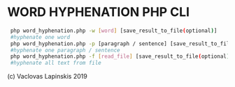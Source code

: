 # WORD HYPHENATION PHP CLI
``` sh
 php word_hyphenation.php -w [word] [save_result_to_file(optional)] 
 #hyphenate one word
 php word_hyphenation.php -p [paragraph / sentence] [save_result_to_file(optional)]
 #hyphenate one paragraph / sentence
 php word_hyphenation.php -f [read_file] [save_result_to_file(optional)]
 #hyphenate all text from file
```


(c) Vaclovas Lapinskis 2019
